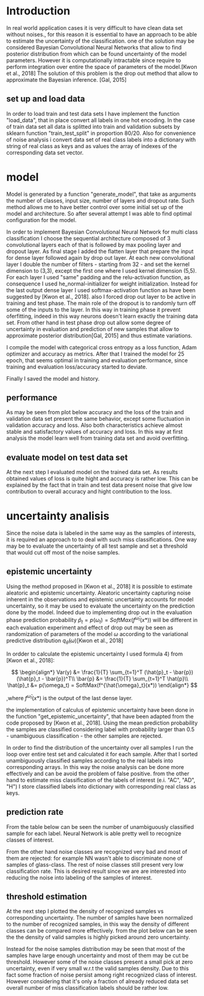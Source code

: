 <header>
<link rel="stylesheet" href="https://cdn.jsdelivr.net/npm/katex@0.15.3/dist/katex.min.css" integrity="sha384-KiWOvVjnN8qwAZbuQyWDIbfCLFhLXNETzBQjA/92pIowpC0d2O3nppDGQVgwd2nB" crossorigin="anonymous">
<script defer src="https://cdn.jsdelivr.net/npm/katex@0.15.3/dist/katex.min.js" integrity="sha384-0fdwu/T/EQMsQlrHCCHoH10pkPLlKA1jL5dFyUOvB3lfeT2540/2g6YgSi2BL14p" crossorigin="anonymous"></script>
<script defer src="https://cdn.jsdelivr.net/npm/katex@0.15.3/dist/contrib/auto-render.min.js" integrity="sha384-+XBljXPPiv+OzfbB3cVmLHf4hdUFHlWNZN5spNQ7rmHTXpd7WvJum6fIACpNNfIR" crossorigin="anonymous"></script>
<script>
    document.addEventListener("DOMContentLoaded", function() {
        renderMathInElement(document.body, {
          // customised options
          // • auto-render specific keys, e.g.:
          delimiters: [
              {left: '$$', right: '$$', display: true},
              {left: '$', right: '$', display: false},
              {left: '\\(', right: '\\)', display: false},
              {left: '\\[', right: '\\]', display: true}
          ],
          // • rendering keys, e.g.:
          throwOnError : false
        });
    });
</script>
</header>

# Introduction

In real world application cases it is very difficult to have clean data set without noises., for this reason it is essential to have an approach to be able to estimate the uncertainty of the classification. one of the solution may be considered Bayesian Convolutional Neural Networks that allow to find posterior distribution from which can be found uncertainty of the model parameters. However it is computationally intractable since require to perform integration over entire the space of parameters of the model.[Kwon et al., 2018] The solution of this problem is the drop out method that allow to approximate the Bayesian inference. [Gal, 2015]

## set up and load data

In order to load train and test data sets I have implement the function "load_data", that in place convert all labels in one hot encoding. In the case of train data set all data is splitted into train and validation subsets by sklearn function "train_test_split" in proportion 80/20. Also for convenience of noise analysis i convert data set of real class labels into a dictionary with string of real class as keys and as values the array of indexes of the corresponding data set vector.

# model

Model is generated by a function "generate_model", that take as arguments the number of classes, input size, number of layers and dropout rate. Such method allows me to have better control over some initial set up of the model and architecture. So after several attempt I was able to find optimal configuration for the model.

In order to implement Bayesian Convolutional Neural Network for multi class classification I choose the sequential architecture composed of 3 convolutional layers each of that is followed by max pooling layer and dropout layer. As final stage I added the flatten layer that prepare the input for dense layer followed again by drop out layer. At each new convolutional layer I double the number of filters - starting from 32 - and set the kernel dimension to (3,3), except the first one where I used kernel dimension (5,5). For each layer I used "same" padding and the relu-activation function, as consequence I used he_normal-initializer for weight initialization. Instead for the last output dense layer I used softmax-activation function as have been suggested by [Kwon et al., 2018]. also I forced drop out layer to be active in training and test phase. The main role of the dropout is to randomly turn off some of the inputs to the layer. In this way in training phase it prevent oferfitting, indeed in this way neurons doesn't learn exactly the training data set. From other hand in test phase drop out allow some degree of uncertainty in evaluation and prediction of new samples that allow to approximate posterior distribution[Gal, 2015] and thus estimate variations.

I compile the model with categorical cross entropy as a loss function, Adam optimizer and accuracy as metrics. After that I trained the model for 25 epoch, that seems optimal in training and evaluation performance, since training and evaluation loss/accuracy started to deviate.

Finally I saved the model and history.

## performance

As may be seen from plot below accuracy and the loss of the train and validation data set present the same behavior, except some fluctuation in validation accuracy and loss. Also both characteristics achieve almost stable and satisfactory values of accuracy and loss. In this way at first analysis the model learn well from training data set and avoid overfitting.

## evaluate model on test data set

At the next step I evaluated model on the trained data set. As results obtained values of loss is quite hight and accuracy is rather low. This can be explained by the fact that in train and test data present noise that give low contribution to overall accuracy and hight contribution to the loss.

# uncertainty analisis

Since the noise data is labeled in the same way as the samples of interests, it is required an approach to to deal with such miss classifications. One way may be to evaluate the uncertainty of all test sample and set a threshold that would cut off most of the noise samples.

## epistemic uncertainty

Using the method proposed in [Kwon et al., 2018] it is possible to estimate aleatoric and epistemic uncertainty. Aleatoric uncertainty capturing noise inherent in the observations and epistemic uncertainty accounts for model uncertainty, so it may be used to evaluate the uncertainty on the prediction done by the model. Indeed due to implementing drop out in the evaluation phase prediction probability $\hat{p}_t = p(\omega_t) = SoftMax(f^{\hat{\omega}_t}(x*))$ will be different in each evaluation experiment and effect of drop out may be seen as randomization of parameters of the model $\omega$ according to the variational predictive distribution $q_{\hat{\theta}}(\omega)$[Kwon et al., 2018]

In ordder to calculate the epistemic uncertainty I used formula 4) from [Kwon et al., 2018]:

$$
\begin{align*}
Var(y) &= \frac{1}{T} \sum_{t=1}^T (\hat{p}_t - \bar{p})(\hat{p}_t - \bar{p})^T\\
\bar{p} &= \frac{1}{T} \sum_{t=1}^T \hat{p}\\
\hat{p}_t &= p(\omega_t) = SoftMax(f^{\hat{\omega}_t}(x*))
\end{align*}
$$

,where $f^{\hat{\omega}_t}(x*)$ is the output of the last dense layer.

the implementation of calculus of epistemic uncertainty have been done in the function "get_epistemic_uncertainty", that have been adapted from the code proposed by [Kwon et al., 2018]. Using the mean prediction probability the samples are classified considering label with probability larger than 0.5 - unambiguous classification - the other samples are rejected.

In order to find the distribution of the uncertainty over all samples I run the loop over entire test set and calculated it for each sample. After that I sorted unambiguously classified samples according to the real labels into corresponding arrays. In this way the noise analysis can be done more effectively and can be avoid the problem of false positive. from the other hand to estimate miss classification of the labels of interest (e.i. "AC", "AD", "H") I store classified labels into dictionary with corresponding real class as keys.

## prediction rate

From the table below can be seen the number of unambiguously classified sample for each label. Neural Network is able pretty well to recognize classes of interest.

From the other hand noise classes are recognized very bad and most of them are rejected: for example NN wasn't able to discriminate none of samples of glass-class. The rest of noise classes still present very low classification rate. This is desired result since we are are interested into reducing the noise into labeling of the samples of interest.

## threshold estimation  

At the next step I plotted the density of recognized samples vs corresponding uncertainty. The number of samples have been normalized to the number of recognized samples, in this way the density of different classes can be compared more effectively. from the plot below can be seen the the density of valid samples is highly picked around zero uncertainty.

Instead for the noise samples distribution may be seen that most of the samples have large enough uncertainty and most of them may be cut be threshold. However some of the noise classes present a small pick at zero uncertainty, even if very small w.r.t the valid samples density. Due to this fact some fraction of noise persist among right recognized class of interest. However considering that it's only a fraction of already reduced data set overall number of miss classification labels should be rather low.
